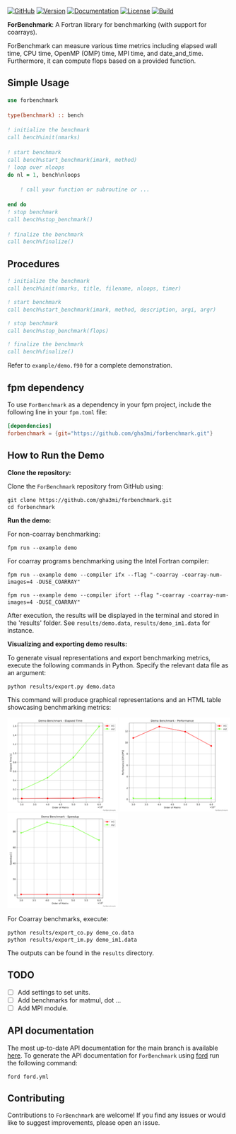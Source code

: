 [![GitHub](https://img.shields.io/badge/GitHub-ForBenchmark-blue.svg?style=social&logo=github)](https://github.com/gha3mi/forbenchmark)
[![Version](https://img.shields.io/github/release/gha3mi/forbenchmark.svg)](https://github.com/gha3mi/forbenchmark/releases/latest)
[![Documentation](https://img.shields.io/badge/ford-Documentation%20-blueviolet.svg)](https://gha3mi.github.io/forbenchmark/)
[![License](https://img.shields.io/github/license/gha3mi/forbenchmark?color=green)](https://github.com/gha3mi/forbenchmark/blob/main/LICENSE)
[![Build](https://github.com/gha3mi/forbenchmark/actions/workflows/CI_test.yml/badge.svg)](https://github.com/gha3mi/forbenchmark/actions/workflows/CI_test.yml)

<!-- <img alt="ForBenchmark" src="https://github.com/gha3mi/forbenchmark/raw/main/media/logo.png" width="750"> -->

**ForBenchmark**: A Fortran library for benchmarking (with support for coarrays).

ForBenchmark can measure various time metrics including elapsed wall time, CPU time, OpenMP (OMP) time, MPI time, and date_and_time. Furthermore, it can compute flops based on a provided function.

## Simple Usage

```fortran
use forbenchmark

type(benchmark) :: bench

! initialize the benchmark
call bench%init(nmarks)

! start benchmark
call bench%start_benchmark(imark, method)
! loop over nloops
do nl = 1, bench%nloops

    ! call your function or subroutine or ...

end do
! stop benchmark
call bench%stop_benchmark()

! finalize the benchmark
call bench%finalize()
```

## Procedures

```fortran
! initialize the benchmark
call bench%init(nmarks, title, filename, nloops, timer)
```

```fortran
! start benchmark
call bench%start_benchmark(imark, method, description, argi, argr)
```

```fortran
! stop benchmark
call bench%stop_benchmark(flops)
```

```fortran
! finalize the benchmark
call bench%finalize()
```

Refer to `example/demo.f90` for a complete demonstration.

## fpm dependency

To use `ForBenchmark` as a dependency in your fpm project, include the following line in your `fpm.toml` file:

```toml
[dependencies]
forbenchmark = {git="https://github.com/gha3mi/forbenchmark.git"}
```

## How to Run the Demo

**Clone the repository:**

Clone the `ForBenchmark` repository from GitHub using:

```shell
git clone https://github.com/gha3mi/forbenchmark.git
cd forbenchmark
```

**Run the demo:**

For non-coarray benchmarking:

```shell
fpm run --example demo
```

For coarray programs benchmarking using the Intel Fortran compiler:

```shell
fpm run --example demo --compiler ifx --flag "-coarray -coarray-num-images=4 -DUSE_COARRAY"
```

```shell
fpm run --example demo --compiler ifort --flag "-coarray -coarray-num-images=4 -DUSE_COARRAY"
```

After execution, the results will be displayed in the terminal and stored in the 'results' folder. See `results/demo.data`, `results/demo_im1.data` for instance.

**Visualizing and exporting demo results:**

To generate visual representations and export benchmarking metrics, execute the following commands in Python. Specify the relevant data file as an argument:

```shell
python results/export.py demo.data
```

This command will produce graphical representations and an HTML table showcasing benchmarking metrics:

<img alt="demo_elapsed_time" src="https://github.com/gha3mi/forbenchmark/raw/main/results/demo_time.png" width="250"> <img alt="demo_performance" src="https://github.com/gha3mi/forbenchmark/raw/main/results/demo_perf.png" width="250"> <img alt="demo_speedup" src="https://github.com/gha3mi/forbenchmark/raw/main/results/demo_speedup.png" width="250">

For Coarray benchmarks, execute:

```shell
python results/export_co.py demo_co.data
python results/export_im.py demo_im1.data
```
The outputs can be found in the `results` directory.

## TODO
- [ ] Add settings to set units.
- [ ] Add benchmarks for matmul, dot ...
- [ ] Add MPI module.

## API documentation

The most up-to-date API documentation for the main branch is available
[here](https://gha3mi.github.io/forbenchmark/).
To generate the API documentation for `ForBenchmark` using
[ford](https://github.com/Fortran-FOSS-Programmers/ford) run the following
command:

```shell
ford ford.yml
```

## Contributing

Contributions to `ForBenchmark` are welcome!
If you find any issues or would like to suggest improvements, please open an issue.
